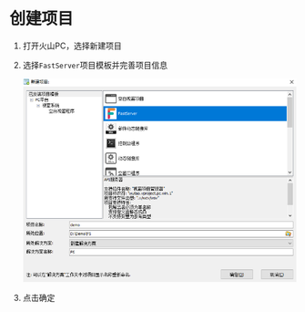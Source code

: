 # 创建项目

1. 打开火山PC，选择新建项目

2. 选择`FastServer`项目模板并完善项目信息

   ![image-20231010104702964](create.assets/image-20231010104702964.png)

3. 点击确定

